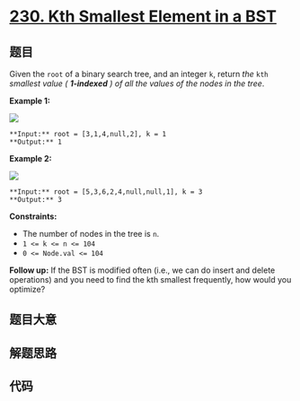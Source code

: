 # [230. Kth Smallest Element in a BST](https://leetcode.com/problems/kth-smallest-element-in-a-bst)

## 题目

Given the `root` of a binary search tree, and an integer `k`, return _the_
`kth` _smallest value ( **1-indexed** ) of all the values of the nodes in the
tree_.



**Example 1:**

![](https://assets.leetcode.com/uploads/2021/01/28/kthtree1.jpg)

    
    
    **Input:** root = [3,1,4,null,2], k = 1
    **Output:** 1
    

**Example 2:**

![](https://assets.leetcode.com/uploads/2021/01/28/kthtree2.jpg)

    
    
    **Input:** root = [5,3,6,2,4,null,null,1], k = 3
    **Output:** 3
    



**Constraints:**

  * The number of nodes in the tree is `n`.
  * `1 <= k <= n <= 104`
  * `0 <= Node.val <= 104`



**Follow up:** If the BST is modified often (i.e., we can do insert and delete
operations) and you need to find the kth smallest frequently, how would you
optimize?


## 题目大意

## 解题思路

## 代码

```javascript

```
